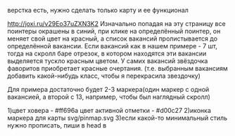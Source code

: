 

верстка есть, нужно сделать только карту и ее функционал

http://joxi.ru/v29Eo37uZXN3K2
Изначально попадая на эту страницу все поинтеры окрашены в синий, при клике на определённый поинтер, он меняет свой 
цвет на красный, а список вакансий пролистывается до определённой вакансии. Если вакансий как в нашем примере - 7 шт, 
тогда на скролл баре отрезок, в котором находятся эти вакансии выделяется тускло красным цветом.
У самих вакансий звёздочка фаворитов приобретает красные очертания. (т.е. выбранным вакансиям добавить какой-нибудь 
класс, чтобы я перекрасила звездочку)

Для примера достаточно будет 2-3 маркера(один маркер с одной вакансией, а второй с 13, например, чтобы был наглядный 
скролл)

1)цвет ховера - #ff696a
цвет активной отметки - #d00c27
2)иконка маркера для карты svg/pinmap.svg
3)если какой-то минимальный стиль нужно прописать, пиши в head в <style>, потом сами перенесут в css
